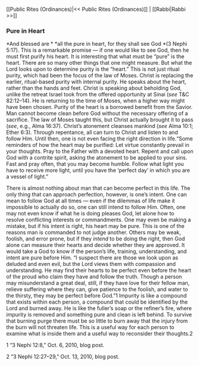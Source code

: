 [[Public Rites (Ordinances)|<< Public Rites (Ordinances)]]  |  [[Rabbi|Rabbi >>]]

### Pure in Heart

*And blessed are *
*all the pure in heart, for they shall see God *(3 Nephi 5:17). This is a remarkable promise — if one would like to see God, then he must first purify his heart. It is interesting that what must be “pure” is the heart. There are so many other things that one might measure. But what the Lord looks upon to determine purity is the “heart.” This is not just ritual purity, which had been the focus of the law of Moses. Christ is replacing the earlier, ritual-based purity with internal purity. He speaks about the heart, rather than the hands and feet. Christ is speaking about beholding God, unlike the retreat Israel took from the offered opportunity at Sinai (*see* T&C 82:12–14). He is returning to the time of Moses, when a higher way might have been chosen. Purity of the heart is a borrowed benefit from the Savior. Man cannot become clean before God without the necessary offering of a sacrifice. The law of Moses taught this, but Christ actually brought it to pass (*see*, e.g., Alma 16:37). Christ’s atonement cleanses mankind (*see* Alma 10:1; Ether 6:3). Through repentance, all can turn to Christ and listen to and follow Him. Until then, one is not even facing the right direction in life.“Some reminders of how the heart may be purified: Let virtue constantly prevail in your thoughts. Pray to the Father with a devoted heart. Repent and call upon God with a contrite spirit, asking the atonement to be applied to your sins. Fast and pray often, that you may become humble. Follow what light you have to receive more light, until you have the ‘perfect day’ in which you are a vessel of light.”

There is almost nothing about man that can become perfect in this life. The only thing that can approach perfection, however, is one’s intent. One can mean to follow God at all times — even if the dilemmas of life make it impossible to actually do so, one can still intend to follow Him. Often, one may not even know if what he is doing pleases God, let alone how to resolve conflicting interests or commandments. One may even be making a mistake, but if his intent is right, his heart may be pure. This is one of the reasons man is commanded to not judge another. Others may be weak, foolish, and error prone, but if they *intend* to be doing the right, then God alone can measure their hearts and decide whether they are approved. It would take a God to know if the person’s life, training, understanding, and intent are pure before Him. “I suspect there are those we look upon as deluded and even evil, but the Lord views them with compassion and understanding. He may find their hearts to be perfect even before the heart of the proud who claim they have and follow the truth. Though a person may misunderstand a great deal, still, if they have love for their fellow man, relieve suffering where they can, give patience to the foolish, and water to the thirsty, they may be perfect before God.”1 Impurity is like a compound that exists within each person, a compound that could be identified by the Lord and burned away. He is like the fuller’s soap or the refiner’s fire, where impurity is removed and something pure and clean is left behind. To survive that burning purge there must be so little to burn away that the injury from the burn will not threaten life. This is a useful way for each person to examine what is inside them and a useful way to reconsider their thoughts.2



1 “3 Nephi 12:8,” Oct. 6, 2010, blog post.


2 “3 Nephi 12:27–29,” Oct. 13, 2010, blog post.